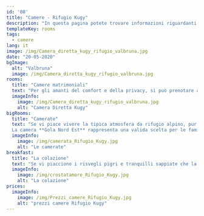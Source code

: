 ```yaml
---
id: '08'
title: "Camere - Rifugio Kugy"
description: "In questa pagina potete trovare informazioni riguardanti le camere disponibili al Rifugio Kugy, Valbruna (UD) - Italia"
templateKey: rooms
tags:
  - camere
lang: it
image: /img/Camera_diretta_kugy_rifugio_valbruna.jpg
date: "20-05-2020"
bgImage:
  alt: "Valbruna"
  image: /img/Camera_diretta_kugy_rifugio_valbruna.jpg
rooms:
  title: "Camere matrimoniali"
  text: "Per gli amanti del comfort e della privacy, si può prenotare al primo piano la camera Diretta Kugy, una romantica matrimoniale di quindici metri quadri e all'ultimo piano la Scabiosa Trenta con vista sul Jof Fuart. Il pavimento con piastrelle chiare combinate all'arredamento in legno di pino rendono l’ambiente luminoso e ospitale. Ognuna è dotata di bagno privato con doccia e servizi igienici."
  imageInfo:
    image: /img/Camera_diretta_kugy_rifugio_valbruna.jpg
    alt: "Camera Diretta Kugy"
bigRooms:
  title: "Camerate"
  text: "Se vi piace vivere la tipica atmosfera da rifugio alpino, pur senza rinunciare a servizi confortevoli, potrete scegliere di dormire in una delle spaziose camerate da sei o quattordici posti. Ciascuna è dotata di letti a castello, mobili in legno, vetrate luminose e bagni privati con doccia, wc e lavabo.
  La camera **Gola Nord Est** rappresenta una valida scelta per le famiglie o i gruppi di escursionisti che vogliano fermarsi per un tour di più giorni. È arredata con piastrelle chiare e mobili in legno di pino tra cui: tre letti a castello, armadietti e seggiolini. I servizi igienici privati sono dotati di doccia, doppio lavabo e wc. La camera **Cengia degli Dei** è composta da 14 posti letto e arredi in legno di pino. Dotata anch’essa di servizi igienici privati e completi di doccia, lavabo e wc, offre un ulteriore bagno attiguo con tre lavabi, due docce e due wc."
  imageInfo:
    image: /img/camerata_Rifugio_Kugy.jpg
    alt: "Le camerate"
breakfast:
  title: "La colazione"
  text: "Se vi piacciono i risvegli pigri e tranquilli sappiate che la sala ristorante rimarrà aperta fino a tarda mattina e ad aspettarvi troverete caffè, cappuccini, tè, infusi, succhi di frutta e una vasta scelta di dolci tra cui la treccia dolce, le soffici e semplici torte quattro quarti con i grani antichi, e chissà, talvolta anche del buon pane fatto in casa."
  imageInfo:
    image: /img/crostatamore_Rifugio_Kugy.jpg
    alt: "La colazione"
prices:
  imageInfo: 
    image: /img/Prezzi_camere_Rifugio_Kugy.jpg
    alt: "prezzi camere Rifugio Kugy"
---
```


